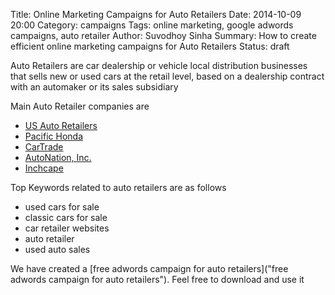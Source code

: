 Title: Online Marketing Campaigns for Auto Retailers
Date: 2014-10-09 20:00
Category: campaigns
Tags: online marketing, google adwords campaigns, auto retailer
Author: Suvodhoy Sinha
Summary: How to create efficient online marketing campaigns for Auto Retailers
Status: draft

Auto Retailers are car dealership or vehicle local distribution businesses that sells new or used cars at the retail level, based on a dealership contract with an automaker or its sales subsidiary

Main Auto Retailer companies are 

- [US Auto Retailers](http://usautoretailers.com/ "US Auto Retailers")
- [Pacific Honda](http://www.pacifichonda.com "Pacific Honda Auto Retailers")
- [CarTrade](http://www.cartrade.com/ "CarTrade Auto Retailers")
- [AutoNation, Inc.](http://www.autonation.com/ "AutoNation Auto Retailers")
- [Inchcape](http://www.inchcape.com/ "Inchcape Auto Retailers")

Top Keywords related to auto retailers are as follows

- used cars for sale
- classic cars for sale
- car retailer websites
- auto retailer
- used auto sales

We have created a [free adwords campaign for auto retailers]("free adwords campaign for auto retailers"). Feel free to download and use it

